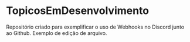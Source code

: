 # TopicosEmDesenvolvimento
Repositório criado para exemplificar o uso de Webhooks no Discord junto ao Github. Exemplo de edição de arquivo.
